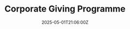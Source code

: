 ---
title: Corporate Giving Programme
linkTitle: Corporate Giving Programme
date: '2025-05-01T21:06:00Z'
weight: 1
description: Green Orbit Digital's Corporate Giving Program aims to support charitable
  organizations, encourage employee participation in philanthropy, and create long-term
  impact through donations, volunteer opportunities, and pro bono work, all aligned
  with sustainability and social equity values.
draft: false
ref: corporate-giving-programme
---